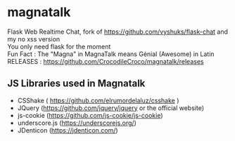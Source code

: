 # magnatalk
Flask Web Realtime Chat, fork of https://github.com/vyshuks/flask-chat and my no xss version<br>
You only need flask for the moment<br>
Fun Fact : The "Magna" in MagnaTalk means Génial (Awesome) in Latin<br>
RELEASES : https://github.com/CrocodileCroco/magnatalk/releases
## JS Libraries used in Magnatalk
- CSShake ( https://github.com/elrumordelaluz/csshake )
- JQuery (https://github.com/jquery/jquery or the official website)
- js-cookie (https://github.com/js-cookie/js-cookie)
- underscore.js (https://underscorejs.org/)
- JDenticon (https://jdenticon.com/)
